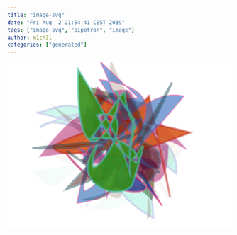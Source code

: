```yaml
---
title: "image-svg"
date: "Fri Aug  2 21:54:41 CEST 2019"
tags: ["image-svg", "pipotron", "image"]
author: m1ch3l
categories: ["generated"]
---
```


![](image.svg)
